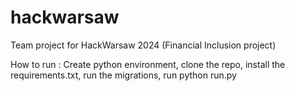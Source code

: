 # hackwarsaw
Team project for HackWarsaw 2024 (Financial Inclusion project)


How to run : Create python environment, clone the repo, install the requirements.txt, run the migrations, run python run.py 


